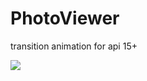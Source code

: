 # PhotoViewer

transition animation for api 15+

![](https://github.com/hanks-zyh/PhotoViewer/blob/master/demo.gif?raw=true)
